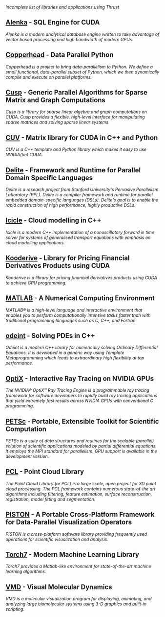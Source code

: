 *Incomplete list of libraries and applications using Thrust*

[Alenka](https://github.com/antonmks/Alenka) - SQL Engine for CUDA
------------------------------------------------------------------
*Alenka is a modern analytical database engine written to take advantage of vector based processing and high bandwidth of modern GPUs.*

[Copperhead](http://code.google.com/p/copperhead) - Data Parallel Python
------------------------------------------------------------------------
*Copperhead is a project to bring data-parallelism to Python. We define a small functional, data-parallel subset of Python, which we then dynamically compile and execute on parallel platforms.*

[Cusp](https://code.google.com/p/cusp-library) - Generic Parallel Algorithms for Sparse Matrix and Graph Computations
---------------
*Cusp is a library for sparse linear algebra and graph computations on CUDA. Cusp provides a flexible, high-level interface for manipulating sparse matrices and solving sparse linear systems*

[CUV](https://github.com/deeplearningais/CUV) - Matrix library for CUDA in C++ and Python
-----
*CUV is a C++ template and Python library which makes it easy to use NVIDIA(tm) CUDA.*

[Delite](http://stanford-ppl.github.com/Delite) - Framework and Runtime for Parallel Domain Specific Languages
-----
*Delite is a research project from Stanford University's Pervasive Parallelism Laboratory (PPL). Delite is a compiler framework and runtime for parallel embedded domain-specific languages (DSLs). Delite's goal is to enable the rapid construction of high performance, highly productive DSLs.*

[Icicle](https://github.com/slayoo/icicle) - Cloud modelling in C++
-----
*Icicle is a modern C++ implementation of a nonoscillatory forward in time solver for systems of generalised transport equations with emphasis on cloud modelling applications.*

[Kooderive](http://sourceforge.net/projects/kooderive) - Library for Pricing Financial Derivatives Products using CUDA
-----
*Kooderive is a library for pricing financial derivatives products using CUDA to achieve GPU programming.*

[MATLAB](http://www.mathworks.com/products/matlab) - A Numerical Computing Environment
-----
*MATLAB® is a high-level language and interactive environment that enables you to perform computationally intensive tasks faster than with traditional programming languages such as C, C++, and Fortran.*

[odeint](http://headmyshoulder.github.com/odeint-v2/index.html) - Solving PDEs in C++
-----
*Odeint is a modern C++ library for numerically solving Ordinary Differential Equations. It is developed in a generic way using Template Metaprogramming which leads to extraordinary high flexibility at top performance.*

[OptiX](http://www.nvidia.com/object/optix.html) - Interactive Ray Tracing on NVIDIA GPUs
-----
*The NVIDIA® OptiX™ Ray Tracing Engine is a programmable ray tracing framework for software developers to rapidly build ray tracing applications that yield extremely fast results across NVIDIA GPUs with conventional C programming.*

[PETSc](http://www.mcs.anl.gov/petsc/petsc-as) - Portable, Extensible Toolkit for Scientific Computation
-----
*PETSc is a suite of data structures and routines for the scalable (parallel) solution of scientific applications modeled by partial differential equations. It employs the MPI standard for parallelism. GPU support is available in the development version.*

[PCL](http://pointclouds.org/) - Point Cloud Library
-----
*The Point Cloud Library (or PCL) is a large scale, open project for 3D point cloud processing. The PCL framework contains numerous state-of-the art algorithms including filtering, feature estimation, surface reconstruction, registration, model fitting and segmentation.*

[PISTON](http://viz.lanl.gov/projects/PISTON.html) - A Portable Cross-Platform Framework for Data-Parallel Visualization Operators
-----
*PISTON is a cross-platform software library providing frequently used operations for scientific visualization and analysis.*

[Torch7](http://www.torch.ch) - Modern Machine Learning Library
-----
*Torch7 provides a Matlab-like environment for state-of-the-art machine learning algorithms.*

[VMD](https://www-s.ks.uiuc.edu/Research/vmd) - Visual Molecular Dynamics
-----
*VMD is a molecular visualization program for displaying, animating, and analyzing large biomolecular systems using 3-D graphics and built-in scripting.*
